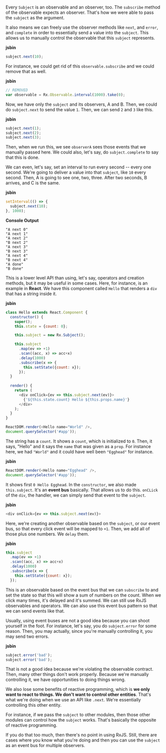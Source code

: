 Every `Subject` is an observable and an observer, too. The `subscribe` method of the observable expects an observer. That's how we were able to pass the `subject` as the argument.

It also means we can freely use the observer methods like `next`, and `error`, and `complete` in order to essentially send a value into the `subject`. This allows us to manually control the observable that this `subject` represents.

**jsbin**
```javascript
subject.next(10);
```

For instance, we could get rid of this `observable.subscribe` and we could remove that as well.

**jsbin**
```javascript
// REMOVED
var observable = Rx.Observable.interval(1000).take(0);
```

Now, we have only the `subject` and its observers, A and B. Then, we could do `subject.next` to send the value `1`. Then, we can send `2` and `3` like this.

**jsbin**
```javascript
subject.next(1);
subject.next(2);
subject.next(3);
```


Then, when we run this, we see `observerA` sees those events that we manually passed here. We could also, let's say, do `subject.complete` to say that this is done.

We can even, let's say, set an interval to run every second -- every one second. We're going to deliver a value into that `subject`, like `10` every second. Then, A is going to see one, two, three. After two seconds, B arrives, and C is the same.

**jsbin**
```javascript
setInterval(() => {
  subject.next(10);
}, 1000);
```

**Console Output**
```
"A next 0"
"A next 1"
"A next 2"
"B next 2"
"A next 3"
"B next 3"
"A next 4"
"B next 4"
"A done"
"B done"
```

This is a lower level API than using, let's say, operators and creation methods, but it may be useful in some cases. Here, for instance, is an example in **React**. We have this component called `Hello` that renders a `div` that has a string inside it.

**jsbin**
```javascript
class Hello extends React.Component {
  constructor() {
    super();
    this.state = {count: 0};

    this.subject = new Rx.Subject();

    this.subject
      .map(ev => +1)
      .scan((acc, x) => acc+x)
      .delay(1000)
      .subscribe(x => {
        this.setState({count: x});
      });
  }
  
  render() {
    return (
      <div onClick={ev => this.subject.next(ev)}>
        {'${this.state.count} Hello ${this.props.name}'}
      </div>
    );
  }   
}

ReactDOM.render(<Hello name="World" />, 
document.querySelector('#app'));
```

The string has a `count`. It shows a `count`, which is initialized to `0`. Then, it says, "Hello" and it says the `name` that was given as a `prop`. For instance here, we had `"World"` and it could have well been `"Egghead"` for instance.

**jsbin**
```javascript
ReactDOM.render(<Hello name="Egghead" />, 
document.querySelector('#app'));
```

It shows first `0 Hello Egghead`. In the `constructor`, we also made `this.subject`. It's an **event bus** basically. That allows us to do this. `onCLick` of the `div`, the handler, we can simply send that event to the `subject`.

**jsbin**
```javascript
<div onClick={ev => this.subject.next(ev)}>
```

Here, we're creating another observable based on the `subject`, or our event bus, so that every click event will be mapped to `+1`. Then, we add all of those plus one numbers. We `delay` them.

**jsbin**
```javascript
this.subject
  .map(ev => +1)
  .scan((acc, x) => acc+x)
  .delay(1000)
  .subscribe(x => {
    this.setState({count: x});
  });
```

This is an observable based on the event bus that we can `subscribe` to and set the state so that this will show a sum of numbers on the count. When we click many times, it's delayed and it's summed. We can still use RxJS observables and operators. We can also use this event bus pattern so that we can send events like that.

Usually, using event buses are not a good idea because you can shoot yourself in the foot. For instance, let's say, you do `subject.error` for some reason. Then, you may actually, since you're manually controlling it, you may send two errors.

**jsbin**
```javascript
subject.error('bad');
subject.error('bad');
```

That is not a good idea because we're violating the observable contract. Then, many other things don't work properly. Because we're manually controlling it, we have opportunities to doing things wrong.

We also lose some benefits of reactive programming, which is **we only want to react to things. We don't want to control other entities**. That's what we're doing when we use an API like `.next`. We're essentially controlling this other entity.

For instance, if we pass the `subject` to other modules, then those other modules can control how the `subject` works. That's basically the opposite of reactive programming.

If you do that too much, then there's no point in using RxJS. Still, there are cases where you know what you're doing and then you can use the `subject` as an event bus for multiple observers.